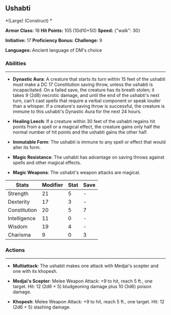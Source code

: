 ## Ushabti
*(Large) (Construct) *

**Armor Class:** 18
**Hit Points:** 105 (10d10+50)
**Speed:** {"walk": 30}

**Initiative:** 17
**Proficiency Bonus:**
**Challenge:** 9

**Languages:** Ancient language of DM's choice

### Abilities
 --- 
- **Dynastic Aura**: A creature that starts its turn within 15 feet of the ushabti must make a DC 17 Constitution saving throw, unless the ushabti is incapacitated. On a failed save, the creature has its breath stolen; it takes 9 (2d8) necrotic damage, and until the end of the ushabti's next turn, can't cast spells that require a verbal component or speak louder than a whisper. If a creature's saving throw is successful, the creature is immune to this ushabti's Dynastic Aura for the next 24 hours.

- **Healing Leech**: If a creature within 30 feet of the ushabti regains hit points from a spell or a magical effect, the creature gains only half the normal number of hit points and the ushabti gains the other half.

- **Immutable Form**: The ushabti is immune to any spell or effect that would alter its form.

- **Magic Resistance**: The ushabti has advantage on saving throws against spells and other magical effects.

- **Magic Weapons**: The ushabti's weapon attacks are magical.



| Stats | Modifier | Stat | Save
| ---- | ---- | ---- | ---- |
| Strength | 21 | 5 | - |
| Dexterity | 17 | 3 | - |
| Constitution | 20 | 5 | 7 |
| Intelligence | 11 | 0 | - |
| Wisdom | 19 | 4 | - |
| Charisma | 9 | 0 | 3 |

### Actions
 --- 
- **Multiattack**: The ushabti makes one attack with Medjai's scepter and one with its khopesh.

- **Medjai's Scepter**: Melee Weapon Attack: +9 to hit, reach 5 ft., one target. Hit: 12 (2d6 + 5) bludgeoning damage plus 10 (3d6) poison damage.

- **Khopesh**: Melee Weapon Attack: +9 to hit, reach 5 ft., one target. Hit: 12 (2d6 + 5) slashing damage.

